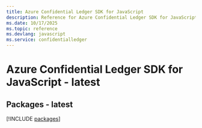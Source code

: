 ```yaml
---
title: Azure Confidential Ledger SDK for JavaScript
description: Reference for Azure Confidential Ledger SDK for JavaScript
ms.date: 10/17/2025
ms.topic: reference
ms.devlang: javascript
ms.service: confidentialledger
---
```

# Azure Confidential Ledger SDK for JavaScript - latest
## Packages - latest
[!INCLUDE [packages](confidential-ledger-index.md)]